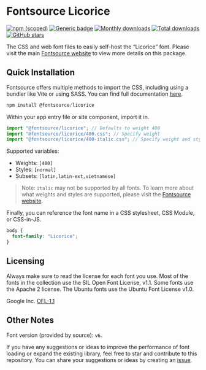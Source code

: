 # Fontsource Licorice

[![npm (scoped)](https://img.shields.io/npm/v/@fontsource/licorice?color=brightgreen)](https://www.npmjs.com/package/@fontsource/licorice) [![Generic badge](https://img.shields.io/badge/fontsource-passing-brightgreen)](https://github.com/fontsource/fontsource) [![Monthly downloads](https://badgen.net/npm/dm/@fontsource/licorice)](https://github.com/fontsource/fontsource) [![Total downloads](https://badgen.net/npm/dt/@fontsource/licorice)](https://github.com/fontsource/fontsource) [![GitHub stars](https://img.shields.io/github/stars/fontsource/fontsource.svg?style=social&label=Star)](https://github.com/fontsource/fontsource/stargazers)

The CSS and web font files to easily self-host the “Licorice” font. Please visit the main [Fontsource website](https://fontsource.org/fonts/licorice) to view more details on this package.

## Quick Installation

Fontsource offers multiple methods to import the CSS, including using a bundler like Vite or using SASS. You can find full documentation [here](https://fontsource.org/docs/getting-started/introduction).

```javascript
npm install @fontsource/licorice
```

Within your app entry file or site component, import it in.

```javascript
import "@fontsource/licorice"; // Defaults to weight 400
import "@fontsource/licorice/400.css"; // Specify weight
import "@fontsource/licorice/400-italic.css"; // Specify weight and style
```

Supported variables:
- Weights: `[400]`
- Styles: `[normal]`
- Subsets: `[latin,latin-ext,vietnamese]`

> Note: `italic` may not be supported by all fonts. To learn more about what weights and styles are supported, please visit the [Fontsource website](https://fontsource.org/fonts/licorice).

Finally, you can reference the font name in a CSS stylesheet, CSS Module, or CSS-in-JS.

```css
body {
  font-family: "Licorice";
}
```

## Licensing
Always make sure to read the license for each font you use. Most of the fonts in the collection use the SIL Open Font License, v1.1. Some fonts use the Apache 2 license. The Ubuntu fonts use the Ubuntu Font License v1.0.

Google Inc.
[OFL-1.1](http://scripts.sil.org/OFL)

## Other Notes
Font version (provided by source): `v6`.

If you have any suggestions or ideas to improve the performance of font loading or expand the existing library, feel free to star and contribute to this repository. You can share your suggestions or ideas by creating an [issue](https://github.com/fontsource/fontsource/issues).